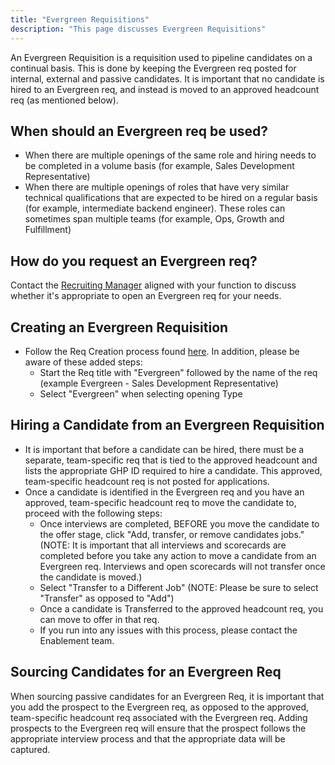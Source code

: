```yaml
---
title: "Evergreen Requisitions"
description: "This page discusses Evergreen Requisitions"
---
```


An Evergreen Requisition is a requisition used to pipeline candidates on a continual basis. This is done by keeping the Evergreen req posted for internal, external and passive candidates. It is important that no candidate is hired to an Evergreen req, and instead is moved to an approved headcount req (as mentioned below).

## When should an Evergreen req be used?

- When there are multiple openings of the same role and hiring needs to be completed in a volume basis (for example, Sales Development Representative)
- When there are multiple openings of roles that have very similar technical qualifications  that are expected to be hired on a regular basis (for example, intermediate backend engineer). These roles can sometimes span multiple teams (for example, Ops, Growth and Fulfillment)

## How do you request an Evergreen req?

Contact the [Recruiting Manager](/handbook/hiring/recruiting-alignment/#talent-acquisition-leader-alignment) aligned with your function to discuss whether it's appropriate to open an Evergreen req for your needs.

## Creating an Evergreen Requisition

- Follow the Req Creation process found [here](/handbook/hiring/talent-acquisition-framework/req-creation/#open-requisition-in-greenhouse-dri-recruiter). In addition, please be aware of these added steps:
  - Start the Req title with "Evergreen" followed by the name of the req (example Evergreen - Sales Development Representative)
  - Select "Evergreen" when selecting opening Type

## Hiring a Candidate from an Evergreen Requisition

- It is important that before a candidate can be hired, there must be a separate, team-specific req that is tied to the approved headcount and lists the appropriate GHP ID required to hire a candidate. This approved, team-specific headcount req is not posted for applications.
- Once a candidate is identified in the Evergreen req and you have an approved, team-specific headcount req to move the candidate to, proceed with the following steps:
  - Once interviews are completed, BEFORE you move the candidate to the offer stage, click "Add, transfer, or remove candidates jobs."
(NOTE: It is important that all interviews and scorecards are completed before you take any action to move a candidate from an Evergreen req. Interviews and open scorecards will not transfer once the candidate is moved.)
  - Select "Transfer to a Different Job"
(NOTE: Please be sure to select "Transfer" as opposed to "Add")
  - Once a candidate is Transferred to the approved headcount req, you can move to offer in that req.
  - If you run into any issues with this process, please contact the Enablement team.

## Sourcing Candidates for an Evergreen Req

When sourcing passive candidates for an Evergreen Req, it is important that you add the prospect to the Evergreen req, as opposed to the approved, team-specific headcount req associated with the Evergreen req. Adding prospects to the Evergreen req will ensure that the prospect follows the appropriate interview process and that the appropriate data will be captured.
